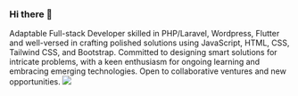 ### Hi there 👋
Adaptable Full-stack Developer skilled in PHP/Laravel, Wordpress, Flutter and well-versed in crafting polished solutions using JavaScript, HTML, CSS, Tailwind CSS, and Bootstrap. Committed to designing smart solutions for intricate problems, with a keen enthusiasm for ongoing learning and embracing emerging technologies. Open to collaborative ventures and new opportunities.
![](https://komarev.com/ghpvc/?username=xhesimyrta&color=brightgreen&style=for-the-badge&abbreviated=true)
<!--
**xhesimyrta/xhesimyrta** is a ✨ _special_ ✨ repository because its `README.md` (this file) appears on your GitHub profile.

Here are some ideas to get you started:

- 🔭 I’m currently working on ...
- 🌱 I’m currently learning ...
- 👯 I’m looking to collaborate on ...
- 🤔 I’m looking for help with ...
- 💬 Ask me about ...
- 📫 How to reach me: ...
- 😄 Pronouns: ...
- ⚡ Fun fact: ...
-->
